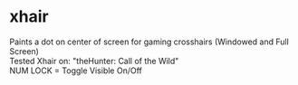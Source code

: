# xhair
Paints a dot on center of screen for gaming crosshairs (Windowed and Full Screen)<br/>
Tested Xhair on: "theHunter: Call of the Wild"<br/>
NUM LOCK = Toggle Visible On/Off<br/>

